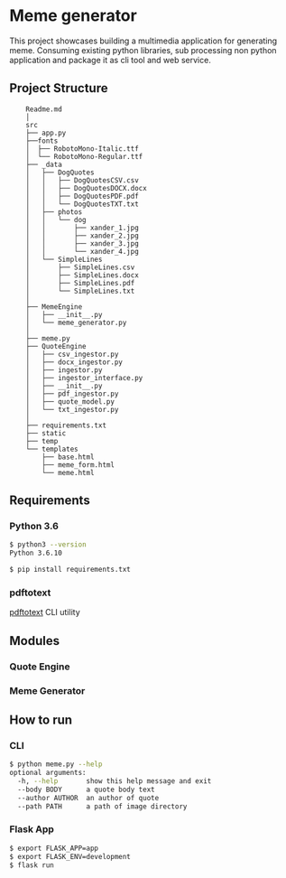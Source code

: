 # Meme generator
This project showcases building a multimedia application for generating meme. 
Consuming existing python libraries, sub processing non python application and package it as cli tool and web service.
## Project Structure
``` 
    Readme.md
    │
    src
    ├── app.py
    ├──fonts
    │  ├── RobotoMono-Italic.ttf
    │  └── RobotoMono-Regular.ttf
    ├── _data
    │   ├── DogQuotes
    │   │   ├── DogQuotesCSV.csv
    │   │   ├── DogQuotesDOCX.docx
    │   │   ├── DogQuotesPDF.pdf
    │   │   └── DogQuotesTXT.txt
    │   ├── photos
    │   │   └── dog
    │   │       ├── xander_1.jpg
    │   │       ├── xander_2.jpg
    │   │       ├── xander_3.jpg
    │   │       └── xander_4.jpg
    │   └── SimpleLines
    │       ├── SimpleLines.csv
    │       ├── SimpleLines.docx
    │       ├── SimpleLines.pdf
    │       └── SimpleLines.txt
    │
    ├── MemeEngine
    │   ├── __init__.py
    │   └── meme_generator.py
    │     
    ├── meme.py
    ├── QuoteEngine
    │   ├── csv_ingestor.py
    │   ├── docx_ingestor.py
    │   ├── ingestor.py
    │   ├── ingestor_interface.py
    │   ├── __init__.py
    │   ├── pdf_ingestor.py
    │   ├── quote_model.py
    │   └── txt_ingestor.py
    │
    ├── requirements.txt
    ├── static
    ├── temp
    └── templates
        ├── base.html
        ├── meme_form.html
        └── meme.html
```

## Requirements
### Python 3.6
```bash
$ python3 --version
Python 3.6.10

$ pip install requirements.txt
```
### pdftotext
[pdftotext](https://www.xpdfreader.com/pdftotext-man.html) CLI utility


## Modules
### Quote Engine
### Meme Generator

## How to run
### CLI
```bash
$ python meme.py --help
optional arguments:
  -h, --help       show this help message and exit
  --body BODY      a quote body text
  --author AUTHOR  an author of quote
  --path PATH      a path of image directory
```

### Flask App
```bash
$ export FLASK_APP=app
$ export FLASK_ENV=development
$ flask run
```